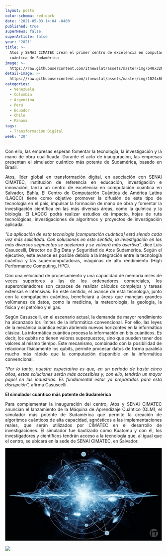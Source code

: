 ```yaml
---
layout: posts
color-schema: red-dark
date: '2021-05-03 14:04 -0400'
published: true
superNews: false
superArticle: false
year: '2021'
title: >-
  Atos y SENAI CIMATEC crean el primer centro de excelencia en computación
  cuántica de Sudamérica
image: >-
  https://raw.githubusercontent.com/itnewslat/assets/master/img/540x320/Computacion-Cuantica-p.jpg
detail-image: >-
  https://raw.githubusercontent.com/itnewslat/assets/master/img/1024x680/Computacion-Cuantica-g.jpg
categories:
  - Venezuela
  - Colombia
  - Argentina
  - Perú
  - Ecuador
  - Chile
  - Panama
tags:
  - Transformación Digital
week: '20'
---
```

<p style="text-align: justify;">Con ello, las empresas esperan fomentar la tecnología, la investigación y la mano de obra cualificada. Durante el acto de inauguración, las empresas presentan el simulador cuántico más potente de Sudamérica, basado en Brasil.</p>
<p style="text-align: justify;">Atos, líder global en transformación digital, en asociación con SENAI CIMATEC, institución de referencia en educación, investigación e innovación, lanza un centro de excelencia en computación cuántica en Salvador, Bahía. El Centro de Computación Cuántica de América Latina (LAQCC) tiene como objetivo promover la difusión de este tipo de tecnología en el país, impulsar la formación de mano de obra y fomentar la investigación científica en las más diversas áreas, como la química y la biología. El LAQCC podrá realizar estudios de impacto, hojas de ruta tecnológicas, investigaciones de algoritmos y proyectos de investigación aplicada.</p>
<p style="text-align: justify;"><em>"La aplicación de esta tecnología [computación cuántica] está siendo cada vez más solicitada. Con soluciones en este sentido, la investigación en los más diversos segmentos se acelerará y se volverá más asertiva",</em> dice Luis Casuscelli, Director de Big Data y Seguridad de Atos Sudamérica. Según el ejecutivo, este avance es posible debido a la integración entre la tecnología cuántica y las supercomputadoras, máquinas de alto rendimiento (High Performance Computing, HPC).</p>
<p style="text-align: justify;">Con una velocidad de procesamiento y una capacidad de memoria miles de veces superiores a las de los ordenadores comerciales, los superordenadores son capaces de realizar cálculos complejos y tareas extensas e intensivas. En este sentido, el avance de esta tecnología, junto con la computación cuántica, beneficiará a áreas que manejan grandes volúmenes de datos, como la medicina, la meteorología, la geología, la física y el petróleo y el gas.</p>
<p style="text-align: justify;">Según Casuscelli, en el escenario actual, la demanda de mayor rendimiento ha alcanzado los límites de la informática convencional. Por ello, las leyes de la mecánica cuántica están abriendo nuevos horizontes en la informática clásica. La informática cuántica procesa la información en bits cuánticos. Es decir, los qubits no tienen valores superpuestos, sino que pueden tener dos valores al mismo tiempo. Este mecanismo, combinado con la posibilidad de relacionar físicamente los qubits, permite procesar datos de forma paralela mucho más rápido que la computación disponible en la informática convencional.</p>
<p style="text-align: justify;"><em>"Por lo tanto, nuestra expectativa es que, en un período de hasta cinco años, estas soluciones serán más accesibles y, con ello, tendrán un mayor papel en las industrias. Es fundamental estar ya preparados para esta disrupción",</em> afirma Casuscelli.</p>
<p style="text-align: justify;"><strong>El simulador cuántico más potente de Sudamérica</strong></p>
<p style="text-align: justify;">Para complementar la inauguración del centro, Atos y SENAI CIMATEC anuncian el lanzamiento de la Máquina de Aprendizaje Cuántico (QLM), el simulador más potente de Sudamérica que permite la creación de algoritmos cuánticos de alta capacidad, agnósticos a las implementaciones reales, que serán utilizados por CIMATEC en el desarrollo de investigaciones. El simulador fue bautizado como Kuatomu y con él, los investigadores y científicos tendrán acceso a la tecnología que, al igual que el centro, se ubicará en la sede de SENAI CIMATEC, en Salvador.</p>

![](https://raw.githubusercontent.com/itnewslat/assets/master/img/540x320/Computacion-Cuantica-p.jpg)

<img src="https://tracker.metricool.com/c3po.jpg?hash=56f88a41e39ab42c063cc51676587a04"/>